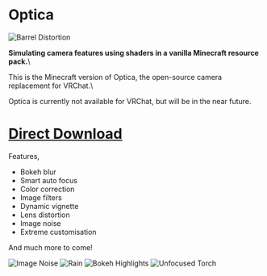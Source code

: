 # Optica

![Barrel Distortion](https://github.com/auralius-dev/OpticaMinecraft/blob/main/img/1.png)

**Simulating camera features using shaders in a vanilla Minecraft resource pack.**\

This is the Minecraft version of Optica, the open-source camera replacement for VRChat.\

Optica is currently not available for VRChat, but will be in the near future. 

# [Direct Download](https://github.com/auralius-dev/Optica-Minecraft/releases/download/v0.1.2/Optica-Minecraftv0.1.2.zip)

Features,
- Bokeh blur
- Smart auto focus
- Color correction
- Image filters
- Dynamic vignette
- Lens distortion
- Image noise
- Extreme customisation

And much more to come!

![Image Noise](https://github.com/auralius-dev/OpticaMinecraft/blob/main/img/2.png)
![Rain](https://github.com/auralius-dev/OpticaMinecraft/blob/main/img/3.png)
![Bokeh Highlights](https://github.com/auralius-dev/OpticaMinecraft/blob/main/img/4.png)
![Unfocused Torch](https://github.com/auralius-dev/OpticaMinecraft/blob/main/img/5.png)
